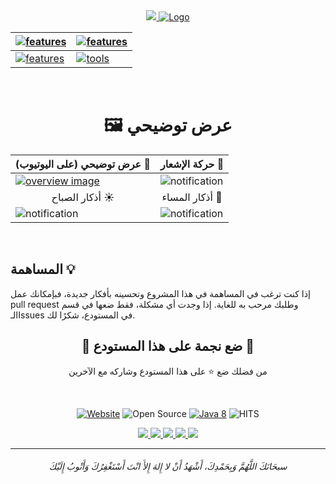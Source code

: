 <div align=center>
       <a href="/README.md">
      <img src="https://user-images.githubusercontent.com/48678280/174651387-5b23ab0a-792f-421b-a5bc-73f74e8f36b5.png">
       </a>
       <a href="https://azkar-site.web.app/">
              <img src="https://user-images.githubusercontent.com/48678280/174642913-baa71a47-0edc-4678-a532-a3b9099dfb6d.png" alt="Logo">
       </a>

<br>
</div>


<div align=center>

| <a href="https://azkar-site.web.app/#download"><img src="https://user-images.githubusercontent.com/48678280/174614672-d8c20507-1e18-4aeb-bca6-7ad8a14db9f2.png" alt="features"></a>  |<a href="https://github.com/AbdelrahmanBayoumi/Azkar-App/wiki/%F0%9F%93%8C-%D9%85%D9%85%D9%8A%D8%B2%D8%A7%D8%AA-%D8%A7%D9%84%D8%A8%D8%B1%D9%86%D8%A7%D9%85%D8%AC"><img src="https://user-images.githubusercontent.com/48678280/174638506-bedeba29-d2ca-4916-a4a6-e3508e79abae.png" alt="features"></a> |
| ------------- | ------------- |
| <a href="/DEVELOPMENT_MANUAL_AR.md"><img src="https://user-images.githubusercontent.com/48678280/174637716-52df410f-ffa7-42ed-9532-cc38b1d1ce25.png" alt="features"></a>  | <a href="/TOOLS.md"><img src="https://user-images.githubusercontent.com/48678280/174610216-3680ad4d-6cb4-4b4c-a153-fb0ee02a4f8a.png" alt="tools"></a> |


       
</div>
<br>
<h1 align=center>🖼️ عرض توضيحي</h1>

| عرض توضيحي (على اليوتيوب) 📸 | حركة الإشعار 💬 |
| ------------- | ------------- |
| <a href="https://youtu.be/valBHDTIC1E"><img src="https://user-images.githubusercontent.com/48678280/141684196-899fb7f8-bf23-40b1-a98f-7570760056b0.png" alt="overview image"></a>  | <img src="https://user-images.githubusercontent.com/48678280/141681074-bde467a2-bc48-4e1c-8e51-861f224b2d34.gif" alt="notification">  |
| <div align=center>أذكار الصباح ☀️</div> | <div align=center>أذكار المساء 🌙</div> |
| <img src="https://user-images.githubusercontent.com/48678280/141684574-ad164c5a-ac22-4c27-8774-6847e10cde3b.jpg" alt="notification"> | <img src="https://user-images.githubusercontent.com/48678280/141684402-51d9a132-2dad-4648-ad4f-d6cf814a9c93.png" alt="notification"> |


<br>


## المساهمة 💡
إذا كنت ترغب في المساهمة في هذا المشروع وتحسينه بأفكار جديدة، فبإمكانك عمل pull request وطلبك مرحب به للغاية. إذا وجدت أي مشكلة، فقط ضعها في قسم الـIssues في المستودع، شكرًا لك.


<div align=center>
<h2>🌟 ضع نجمة على هذا المستودع 🌟</h2>

من فضلك ضع ⭐️ على هذا المستودع وشاركه مع الآخرين
</div>


<br>

<div align=center>
       
[![Website](https://img.shields.io/website?color=black&down_color=black&label=%20&logo=google-earth&logoColor=white&up_color=black&up_message=Website&url=https://azkar-site.web.app/)](https://azkar-site.web.app/)
![Open Source](https://img.shields.io/badge/Open%20Source-%E2%9D%A4-red?style=flat) [![Java 8](https://img.shields.io/badge/Java-8-red.svg)](https://www.java.com)
![HITS](https://hits.seeyoufarm.com/api/count/incr/badge.svg?url=https%3A%2F%2Fgithub.com%2FAbdelrahmanBayoumi%2FAzkar-App&count_bg=%2379C83D&title_bg=%23555555&icon=&icon_color=%23E7E7E7&title=PAGE+VIEWS&edge_flat=false)
       
<p align="center">
   <a href="https://github.com/AbdelrahmanBayoumi/Azkar-App/releases/latest">
     <img src="https://img.shields.io/badge/Azkar-v1.2.8-green?style=flat"/> 
   </a>
  <a href="https://github.com/AbdelrahmanBayoumi/Azkar-App/issues">
    <img src="https://img.shields.io/github/issues/AbdelrahmanBayoumi/Azkar-App"/> 
  </a>
  <a href="https://github.com/AbdelrahmanBayoumi/Azkar-App/network/members">
    <img src="https://img.shields.io/github/forks/AbdelrahmanBayoumi/Azkar-App"/> 
  </a>  
  <a href="https://github.com/AbdelrahmanBayoumi/Azkar-App/stargazers">
    <img src="https://img.shields.io/github/stars/AbdelrahmanBayoumi/Azkar-App"/> 
  </a>
    <a href="https://github.com/AbdelrahmanBayoumi/Azkar-App/blob/master/LICENSE">
    <img src="https://img.shields.io/github/license/AbdelrahmanBayoumi/Azkar-App"/> 
  </a>
</p>
       
</div>


-----------

<h6 align="center">سبحَانَكَ اللَّهُمَّ وَبِحَمْدِكَ، أَشْهَدُ أَنْ لا إِلهَ إِلأَ انْتَ أَسْتَغْفِرُكَ وَأَتْوبُ إِلَيْكَ</h6>
